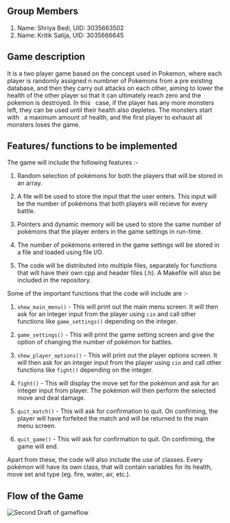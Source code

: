 ## Group Members
  
 1. Name: Shriya Bedi, UID: 3035663502
 2. Name: Kritik Satija, UID: 3035666645

## Game description

It is a two player game based on the concept used in Pokemon, where each player is randomly assigned n numbner of Pokemons from a pre existing database, and then they carry out attacks on each other, aiming to lower the health of the other player so that it can ultimately reach zero and the pokemon is destroyed. In this &nbsp;&nbsp;case, if the player has any more monsters left, they can be used until their health also depletes. The monsters start with &nbsp;&nbsp;a maximum amount of health, and the first player to exhaust all monsters loses the game.

## Features/ functions to be implemented

The game will include the following features :-

   1. Random selection of pokémons for both the players that will be stored in an array.
   
   2. A file will be used to store the input that the user enters. This input will be the number of pokémons that both players will recieve for every battle.
   
   3. Pointers and dynamic memory will be used to store the same number of pokémons that the player enters in the game settings in run-time.
   
   4. The number of pokémons entered in the game settings will be stored in a file and loaded using file I/O.
   
   5. The code will be distributed into multiple files, separately for functions that will have their own cpp and header files (.h). A Makefile will also be included in the repository.

Some of the important functions that the code will include are :-
   1. `show_main_menu()` - This will print out the main menu screen. It will then ask for an integer input from the player using `cin` and call other functions like `game_settings()` depending on the integer. 
   
   2. `game_settings()` - This will print the game setting screen and give the option of changing the number of pokémon for battles.
   
   3. `show_player_options()` - This will print out the player options screen. It will then ask for an integer input from the player using `cin` and call other functions like `fight()` depending on the integer.
   
   4. `fight()` - This will display the move set for the pokémon and ask for an integer input from player. The pokémon will then perform the selected move and deal damage.
   
   5. `quit_match()` - This will ask for confirmation to quit. On confirming, the player will have forfeited the match and will be returned to the main menu screen.
   
   6. `quit_game()` - This will ask for confirmation to quit. On confirming, the game will end.

Apart from these, the code will also include the use of classes. Every pokémon will have its own class, that will contain variables for its health, move set and type (eg. fire, water, air, etc.).

## Flow of the Game

![Second Draft of gameflow](https://raw.githubusercontent.com/satijakritik/images/master/pokémon_second_draft_flowchart.png?token=ANKJCU6T3YFFLYFM5C6HK2C6TGJX6)
